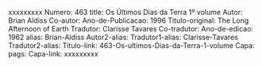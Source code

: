 xxxxxxxxx
Numero: 463
title: Os Últimos Dias da Terra 1º volume
Autor: Brian Aldiss
Co-autor: 
Ano-de-Publicacao: 1996
Titulo-original: The Long Afternoon of Earth
Tradutor: Clarisse Tavares
Co-tradutor: 
Ano-de-edicao: 1962
alias: Brian-Aldiss
Autor2-alias: 
Tradutor1-alias: Clarisse-Tavares
Tradutor2-alias: 
Titulo-link: 463-Os-ultimos-Dias-da-Terra-1-volume
Capa: 
pags: 
Capa-link: 
xxxxxxxxx